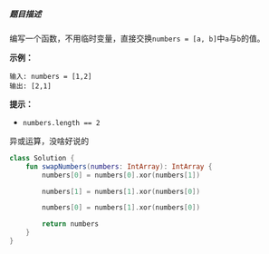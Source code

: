 ##### 题目描述


编写一个函数，不用临时变量，直接交换`numbers = [a, b]`中`a`与`b`的值。

**示例：**

```
输入: numbers = [1,2]
输出: [2,1]
```

**提示：**

- `numbers.length == 2`





异或运算，没啥好说的

```kotlin
class Solution {
    fun swapNumbers(numbers: IntArray): IntArray {
        numbers[0] = numbers[0].xor(numbers[1])

        numbers[1] = numbers[1].xor(numbers[0])

        numbers[0] = numbers[1].xor(numbers[0])

        return numbers
    }
}
```

